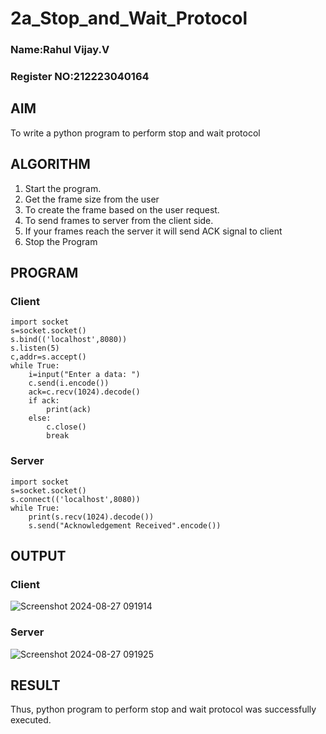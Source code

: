 # 2a_Stop_and_Wait_Protocol
### Name:Rahul Vijay.V
### Register NO:212223040164
## AIM 
To write a python program to perform stop and wait protocol
## ALGORITHM
1. Start the program.
2. Get the frame size from the user
3. To create the frame based on the user request.
4. To send frames to server from the client side.
5. If your frames reach the server it will send ACK signal to client
6. Stop the Program
## PROGRAM
### Client
```
import socket
s=socket.socket()
s.bind(('localhost',8080))
s.listen(5)
c,addr=s.accept()
while True:
    i=input("Enter a data: ")
    c.send(i.encode())
    ack=c.recv(1024).decode()
    if ack:
        print(ack)
    else:
        c.close()
        break
```
### Server
```
import socket
s=socket.socket()
s.connect(('localhost',8080))
while True:
    print(s.recv(1024).decode())
    s.send("Acknowledgement Received".encode())
```

## OUTPUT
### Client
![Screenshot 2024-08-27 091914](https://github.com/user-attachments/assets/2950c2ef-580a-439e-9cc6-642733667903)
### Server
![Screenshot 2024-08-27 091925](https://github.com/user-attachments/assets/cd2d70dd-f81c-4abf-874d-7bec72942e0a)

## RESULT
Thus, python program to perform stop and wait protocol was successfully executed.
